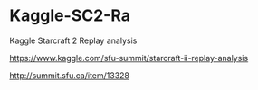 # Kaggle-SC2-Ra
Kaggle Starcraft 2 Replay analysis


https://www.kaggle.com/sfu-summit/starcraft-ii-replay-analysis

http://summit.sfu.ca/item/13328

